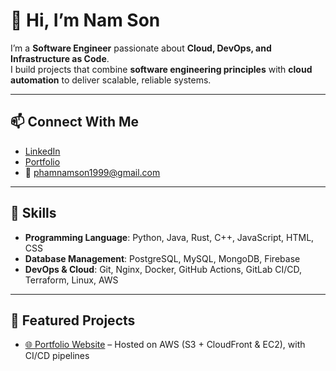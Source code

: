 # 👋 Hi, I’m Nam Son

I’m a **Software Engineer** passionate about **Cloud, DevOps, and Infrastructure as Code**.  
I build projects that combine **software engineering principles** with **cloud automation** to deliver scalable, reliable systems.  

---

## 📫 Connect With Me
- [LinkedIn](https://www.linkedin.com/in/nam-son-pham/)  
- [Portfolio](https://namson.io)  
- 📧 phamnamson1999@gmail.com

---

## 🚀 Skills
- **Programming Language**: Python, Java, Rust, C++, JavaScript, HTML, CSS
- **Database Management**: PostgreSQL, MySQL, MongoDB, Firebase
- **DevOps & Cloud**: Git, Nginx, Docker, GitHub Actions, GitLab CI/CD, Terraform, Linux, AWS

---

## 📂 Featured Projects
- [🌐 Portfolio Website](https://github.com/PhamNamSon/portfolio) – Hosted on AWS (S3 + CloudFront & EC2), with CI/CD pipelines
